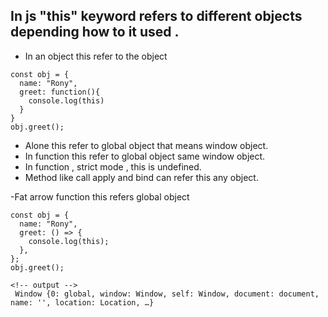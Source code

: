 ## In js "this" keyword refers to different objects depending how to it used .

- In an object this refer to the object
```
const obj = {
  name: "Rony",
  greet: function(){
    console.log(this)
  }
}
obj.greet();

```
- Alone this refer to global object that means window object.
- In function this refer to global object same window object.
- In function , strict mode , this is undefined.
- Method like call apply and bind can refer this any object.

-Fat arrow function this refers global object

```
const obj = {
  name: "Rony",
  greet: () => {
    console.log(this);
  },
};
obj.greet();

<!-- output -->
 Window {0: global, window: Window, self: Window, document: document, name: '', location: Location, …}

```
